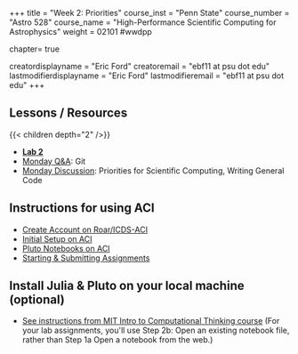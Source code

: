 +++
title = "Week 2: Priorities"
course_inst = "Penn State"
course_number = "Astro 528"
course_name = "High-Performance Scientific Computing for Astrophysics"
weight = 02101  #wwdpp

chapter= true

creatordisplayname = "Eric Ford"
creatoremail = "ebf11 at psu dot edu"
lastmodifierdisplayname = "Eric Ford"
lastmodifieremail = "ebf11 at psu dot edu"
+++

## Lessons / Resources
{{< children depth="2" />}}

- **[Lab 2](/labs/lab2/)**
- [Monday Q&A](https://psuastro528.github.io/Notes-Fall2021/week2/week2_qa.html): Git
- [Monday Discussion](https://psuastro528.github.io/Notes-Fall2021/week2/week2_discuss.html):  Priorities for Scientific Computing, Writing General Code


## Instructions for using ACI
- [Create Account on Roar/ICDS-ACI](../../tips/aci/create_account)
- [Initial Setup on ACI](../../tips/aci/initial_setup)
- [Pluto Notebooks on ACI](../../tips/aci/pluto/)
- [Starting & Submitting Assignments](../../tips/submistting)

## Install Julia & Pluto on your local machine (optional)
- [See instructions from MIT Intro to Computational Thinking course](https://computationalthinking.mit.edu/Spring21/installation/) (For your lab assignments, you'll use Step 2b: Open an existing notebook file, rather than Step 1a Open a notebook from the web.)
